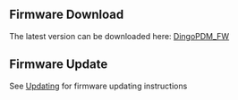 
## Firmware Download

The latest version can be downloaded here: [DingoPDM_FW](https://github.com/corygrant/DingoPDM_FW/releases)

## Firmware Update

See [Updating](./updating.md) for firmware updating instructions